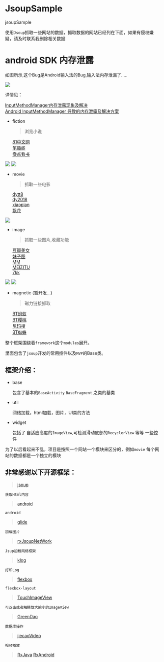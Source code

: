 # JsoupSample
jsoupSample

使用`Jsoup`抓取一些网站的数据，抓取数据的网站已经列在下面，如果有侵权嫌疑，请及时联系我删除相关数据



# android SDK 内存泄露

如图所示,这个Bug是Android输入法的Bug,输入法内存泄漏了.....

![](https://github.com/7449/JsoupSample/blob/master/screenshot/androidBug.png)


详情见：

[InputMethodManager内存泄露现象及解决](http://blog.csdn.net/sodino/article/details/32188809)<br>
[Android InputMethodManager 导致的内存泄露及解决方案](https://zhuanlan.zhihu.com/p/20828861?refer=zmywly8866)


* fiction

	>浏览小说
	
	[81中文网](http://www.81zw.com/book/8012/)<br>
	[笔趣阁](http://www.biqiuge.com/)<br>
	[零点看书](http://www.00ksw.net/)<br>

![](https://github.com/7449/JsoupSample/blob/master/screenshot/fiction_zw.gif)
![](https://github.com/7449/JsoupSample/blob/master/screenshot/fiction_search.gif)
		
* movie

	>抓取一些电影
	
	[dytt8](http://www.dytt8.net/index.htm)<br>
	[dy2018](http://www.dy2018.com/)<br>
	[xiaopian](http://www.xiaopian.com/html/)<br>
	[飘花](http://www.piaohua.com)<br>
	
![](https://github.com/7449/JsoupSample/blob/master/screenshot/movie.gif)

* image

	>抓取一些图片,收藏功能
	
	[豆瓣美女](http://www.dbmeinv.com/)<br>
	[妹子图](http://www.mzitu.com/)<br>
	[MM](http://www.mmjpg.com/)<br>
	[MEIZITU](http://www.meizitu.com/)<br>
	[7kk](http://m.7kk.com/)<br>

![](https://github.com/7449/JsoupSample/blob/master/screenshot/image.gif)
![](https://github.com/7449/JsoupSample/blob/master/screenshot/image_search.gif)

* magnetic (暂开发...)

    >磁力链接抓取
    
    [BT蚂蚁](http://www.btans.com)<br>
    [BT樱桃](http://www.btcherry.info)<br>
    [尼玛搜](https://www.nimasou.info)<br>
    [BT蜘蛛](http://www.zhizhucili.cc)<br>
    
    
   
	
整个框架围绕着`framework`这个`modules`展开。

里面包含了`jsoup`开发的常用控件以及`MVP`的Base类。

## 框架介绍：

* base

	包含了基本的`BaseActivity` `BaseFragment` 之类的基类
	
* util

	网络加载，html加载，图片，UI类的方法
	
* widget

	包括了 自适应高度的`ImageView`,可检测滑动底部的`RecyclerView` 等等 一些控件
	

为了以后看起来不乱，项目是按照一个网站一个模块来区分的，例如`movie` 每个网站的数据都是一个独立的模块

## 非常感谢以下开源框架：

> [jsoup](http://www.open-open.com/jsoup/)

	获取Html内容

> [android](https://developer.android.com/index.html)
		
	android
		
> [glide](https://github.com/bumptech/glide)
		
	加载图片
		
> [rxJsoupNetWork](https://github.com/7449/RxNetWork/tree/RxJsoupNetWork)

	Jsup加载网络框架
	
> [klog](https://github.com/ZhaoKaiQiang/KLog)

    打印Log
	
> [flexbox](https://github.com/google/flexbox-layout)

    flexbox-layout
	
> [TouchImageView](https://github.com/MikeOrtiz/TouchImageView)

    可双击或者触摸放大缩小的ImageView

> [GreenDao](https://github.com/greenrobot/greenDAO)

    数据库操作

> [jiecaoVideo](https://github.com/lipangit/JieCaoVideoPlayer)
    	
	视频播放

> [RxJava](https://github.com/ReactiveX/RxJava)
> [RxAndroid](https://github.com/ReactiveX/RxAndroid)
